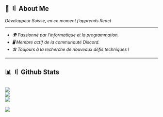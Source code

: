 ## <a id="aboutme"></a>🐉 〢 About Me
*Développeur Suisse, en ce moment j'apprends React*

---

- *🌍 Passionné par l'informatique et la programmation.*
- *🖥️ Membre actif de la communauté Discord.*
- *🛠️ Toujours à la recherche de nouveaux défis techniques !*

---

## <a id="githubstats"></a>📊 〢 Github Stats
![](https://github-readme-stats.vercel.app/api?username=BackSlashhDev&theme=dark&hide_border=false&include_all_commits=true&count_private=false)<br/>
![](https://github-readme-streak-stats.herokuapp.com/?user=BackSlashhDev&theme=dark&hide_border=false)<br/>
![](https://github-readme-stats.vercel.app/api/top-langs/?username=BackSlashhDev&theme=dark&hide_border=false&include_all_commits=true&count_private=false&layout=compact)
---
[![](https://visitcount.itsvg.in/api?id=BackSlashhDev&icon=2&color=12)](https://visitcount.itsvg.in)
